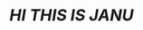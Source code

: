 <html>
  <head>
    <title><b>My First Web Page</b></title>
  </head>
  <body>
    <main>
      <h1>
        <i>HI THIS IS JANU</i>
      </h1>
    </main>
  </body>
</html>
